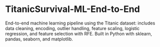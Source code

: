 # TitanicSurvival-ML-End-to-End
End-to-end machine learning pipeline using the Titanic dataset: includes data cleaning, encoding, outlier handling, feature scaling, logistic regression, and feature selection with RFE. Built in Python with sklearn, pandas, seaborn, and matplotlib.
